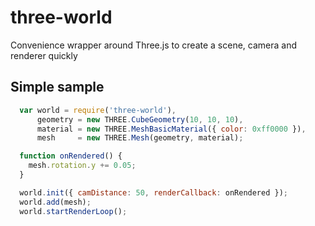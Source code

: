 three-world
===========

Convenience wrapper around Three.js to create a scene, camera and renderer quickly

## Simple sample

```javascript
  var world = require('three-world'),
      geometry = new THREE.CubeGeometry(10, 10, 10),
      material = new THREE.MeshBasicMaterial({ color: 0xff0000 }),
      mesh     = new THREE.Mesh(geometry, material);

  function onRendered() {
    mesh.rotation.y += 0.05;
  }

  world.init({ camDistance: 50, renderCallback: onRendered });
  world.add(mesh);
  world.startRenderLoop();
```
